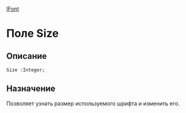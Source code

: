 ﻿---
Link: .Ctrl.IFont.@Size
---

[IFont](topic:.Custom.ComClasses.Ctrl.IFont.Default)

# Поле Size

## Описание

    Size :Integer;

## Назначение

Позволяет узнать размер используемого шрифта и изменить его. 
